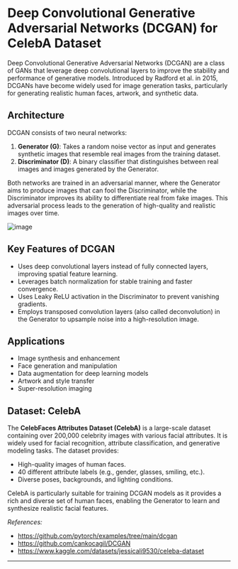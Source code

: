 # Deep Convolutional Generative Adversarial Networks (DCGAN) for CelebA Dataset

Deep Convolutional Generative Adversarial Networks (DCGAN) are a class of GANs that leverage deep convolutional layers to improve the stability and performance of generative models. Introduced by Radford et al. in 2015, DCGANs have become widely used for image generation tasks, particularly for generating realistic human faces, artwork, and synthetic data.

## Architecture
DCGAN consists of two neural networks:
1. **Generator (G)**: Takes a random noise vector as input and generates synthetic images that resemble real images from the training dataset.
2. **Discriminator (D)**: A binary classifier that distinguishes between real images and images generated by the Generator.

Both networks are trained in an adversarial manner, where the Generator aims to produce images that can fool the Discriminator, while the Discriminator improves its ability to differentiate real from fake images. This adversarial process leads to the generation of high-quality and realistic images over time.

![image](https://github.com/user-attachments/assets/bdc57d42-68ac-424a-a233-081db7c6cfc4)


## Key Features of DCGAN
- Uses deep convolutional layers instead of fully connected layers, improving spatial feature learning.
- Leverages batch normalization for stable training and faster convergence.
- Uses Leaky ReLU activation in the Discriminator to prevent vanishing gradients.
- Employs transposed convolution layers (also called deconvolution) in the Generator to upsample noise into a high-resolution image.

## Applications
- Image synthesis and enhancement
- Face generation and manipulation
- Data augmentation for deep learning models
- Artwork and style transfer
- Super-resolution imaging

## Dataset: CelebA
The **CelebFaces Attributes Dataset (CelebA)** is a large-scale dataset containing over 200,000 celebrity images with various facial attributes. It is widely used for facial recognition, attribute classification, and generative modeling tasks. The dataset provides:
- High-quality images of human faces.
- 40 different attribute labels (e.g., gender, glasses, smiling, etc.).
- Diverse poses, backgrounds, and lighting conditions.

CelebA is particularly suitable for training DCGAN models as it provides a rich and diverse set of human faces, enabling the Generator to learn and synthesize realistic facial features.

*References:*
- https://github.com/pytorch/examples/tree/main/dcgan
- https://github.com/cankocagil/DCGAN
- https://www.kaggle.com/datasets/jessicali9530/celeba-dataset

---

